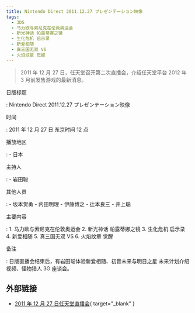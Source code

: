 ```yaml
---
title: Nintendo Direct 2011.12.27 プレゼンテーション映像
tags:
  - 3DS
  - 马力欧与索尼克在伦敦奥运会
  - 新光神话 帕露蒂娜之镜
  - 生化危机 启示录
  - 新爱相随
  - 真三国无双 VS
  - 火焰纹章 觉醒
---
```


> 2011 年 12 月 27 日，任天堂召开第二次直播会，介绍任天堂平台 2012 年 3 月前发售游戏的最新消息。

日版标题

:	Nintendo Direct 2011.12.27 プレゼンテーション映像

时间

:	2011 年 12 月 27 日 东京时间 12 点

播放地区

:	- 日本

主持人

: 	- 岩田聪

其他人员

:	- 坂本贺勇
	- 内田明理
	- 伊藤博之
	- 辻本良三
	- 井上聪

主要内容

:	1. 马力欧与索尼克在伦敦奥运会
	2. 新光神话 帕露蒂娜之镜
	3. 生化危机 启示录
	4. 新爱相随
	5. 真三国无双 VS
	6. 火焰纹章 觉醒

备注

:	日版直播会结束后，有岩田聪体验新爱相随、初音未来与明日之星 未来计划介绍视频、怪物猎人 3G 座谈会。

## 外部链接

- [2011 年 12 月 27 日任天堂直播会](https://www.bilibili.com/video/BV1EE411r7uY/){ target="_blank" }
